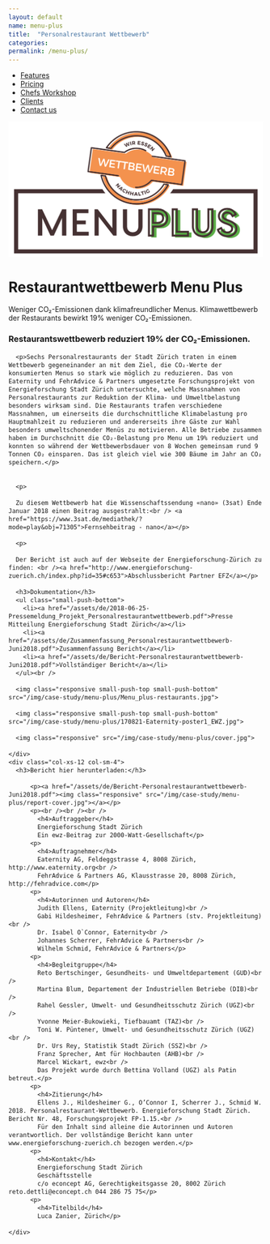 ```yaml
---
layout: default
name: menu-plus
title:  "Personalrestaurant Wettbewerb"
categories:
permalink: /menu-plus/
---
```


<div class="container hidden-xs">
  <div class="row">
    <div class="col-xs-12 text-center">
      <ul class="subNavigation">
      <a href="/app"><li>Features</li></a>
      <a href="/app/at-a-glance"><li>Pricing</li></a>
      <a href="/meals/workshop"><li>Chefs Workshop</li></a>
      <a href="/app/clients"><li class="current">Clients</li></a>
      <a href="/contact"><li>Contact us</li></a>
      </ul>
    </div>
  </div>
</div>

<div class="window" style="background-image: url('/img/case-study/menu-plus/background.jpg')">
  <div class="container">
    <div class="row">
      <div class="col-xs-12 col-sm-offset-3 col-sm-6 push-bottom push-top text-center">
        <img class="responsive" src="/img/case-study/menu-plus/Menu_plus-Wettbewerb_large.png">
      </div>
    </div>
  </div>
</div>

<div class="container">
  <div class="row small-push-top small-push-bottom">
    <div class="col-xs-12 text-center">
      <h1>Restaurantwettbewerb Menu Plus</h1>
    </div>
  </div>
  <div class="row small-push-bottom">
    <div class="col-xs-12 col-sm-offset-2 col-sm-8 col-md-offset-3 col-md-6 text-center">
      <p>Weniger CO₂-Emissionen dank klimafreundlicher Menus. Klimawettbewerb der Restaurants bewirkt 19% weniger CO₂-Emissionen.</p>
    </div>
  </div>

</div>

<div class="container">
  <div class="row push-top small-push-bottom">
    <div class="col-xs-12 col-sm-8 col-md-6">
      <h3>Restaurantswettbewerb reduziert 19% der CO₂-Emissionen.</h3>
    </div>
  </div>

  <div class="row push-bottom">
    <div class="col-xs-12 col-sm-8">

      <p>Sechs Personalrestaurants der Stadt Zürich traten in einem Wettbewerb gegeneinander an mit dem Ziel, die CO₂-Werte der konsumierten Menus so stark wie möglich zu reduzieren. Das von Eaternity und FehrAdvice & Partners umgesetzte Forschungsprojekt von Energieforschung Stadt Zürich untersuchte, welche Massnahmen von Personalrestaurants zur Reduktion der Klima- und Umweltbelastung besonders wirksam sind. Die Restaurants trafen verschiedene Massnahmen, um einerseits die durchschnittliche Klimabelastung pro Hauptmahlzeit zu reduzieren und andererseits ihre Gäste zur Wahl besonders umweltschonender Menüs zu motivieren. Alle Betriebe zusammen haben im Durchschnitt die CO₂-Belastung pro Menu um 19% reduziert und konnten so während der Wettbewerbsdauer von 8 Wochen gemeinsam rund 9 Tonnen CO₂ einsparen. Das ist gleich viel wie 300 Bäume im Jahr an CO₂ speichern.</p>


      <p>

      Zu diesem Wettbewerb hat die Wissenschaftssendung «nano» (3sat) Ende Januar 2018 einen Beitrag ausgestrahlt:<br /> <a href="https://www.3sat.de/mediathek/?mode=play&obj=71305">Fernsehbeitrag - nano</a></p>

      <p>

      Der Bericht ist auch auf der Webseite der Energieforschung-Zürich zu finden: <br /><a href="http://www.energieforschung-zuerich.ch/index.php?id=35#c653">Abschlussbericht Partner EFZ</a></p>

      <h3>Dokumentation</h3>
      <ul class="small-push-bottom">
        <li><a href="/assets/de/2018-06-25-Pressemeldung_Projekt_Personalrestaurantwettbewerb.pdf">Presse Mitteilung Energieforschung Stadt Zürich</a></li>
        <li><a href="/assets/de/Zusammenfassung_Personalrestaurantwettbewerb-Juni2018.pdf">Zusammenfassung Bericht</a></li>
        <li><a href="/assets/de/Bericht-Personalrestaurantwettbewerb-Juni2018.pdf">Vollständiger Bericht</a></li>
      </ul><br />

      <img class="responsive small-push-top small-push-bottom" src="/img/case-study/menu-plus/Menu_plus-restaurants.jpg">

      <img class="responsive small-push-top small-push-bottom" src="/img/case-study/menu-plus/170821-Eaternity-poster1_EWZ.jpg">

      <img class="responsive" src="/img/case-study/menu-plus/cover.jpg">

    </div>
    <div class="col-xs-12 col-sm-4">
      <h3>Bericht hier herunterladen:</h3>

          <p><a href="/assets/de/Bericht-Personalrestaurantwettbewerb-Juni2018.pdf"><img class="responsive" src="/img/case-study/menu-plus/report-cover.jpg"></a></p>
          <p><br /><br /><br />
            <h4>Auftraggeber</h4>
            Energieforschung Stadt Zürich
            Ein ewz-Beitrag zur 2000-Watt-Gesellschaft</p>
          <p>
            <h4>Auftragnehmer</h4>
            Eaternity AG, Feldeggstrasse 4, 8008 Zürich, http://www.eaternity.org<br />
            FehrAdvice & Partners AG, Klausstrasse 20, 8008 Zürich, http://fehradvice.com</p>
          <p>
            <h4>Autorinnen und Autoren</h4>
            Judith Ellens, Eaternity (Projektleitung)<br />
            Gabi Hildesheimer, FehrAdvice & Partners (stv. Projektleitung)<br />
            Dr. Isabel O`Connor, Eaternity<br />
            Johannes Scherrer, FehrAdvice & Partners<br />
            Wilhelm Schmid, FehrAdvice & Partners</p>
          <p>
            <h4>Begleitgruppe</h4>
            Reto Bertschinger, Gesundheits- und Umweltdepartement (GUD)<br />
            Martina Blum, Departement der Industriellen Betriebe (DIB)<br />
            Rahel Gessler, Umwelt- und Gesundheitsschutz Zürich (UGZ)<br />
            Yvonne Meier-Bukowieki, Tiefbauamt (TAZ)<br />
            Toni W. Püntener, Umwelt- und Gesundheitsschutz Zürich (UGZ)<br />
            Dr. Urs Rey, Statistik Stadt Zürich (SSZ)<br />
            Franz Sprecher, Amt für Hochbauten (AHB)<br />
            Marcel Wickart, ewz<br />
            Das Projekt wurde durch Bettina Volland (UGZ) als Patin betreut.</p>
          <p>
            <h4>Zitierung</h4>
            Ellens J., Hildesheimer G., O’Connor I, Scherrer J., Schmid W. 2018. Personalrestaurant-Wettbewerb. Energieforschung Stadt Zürich. Bericht Nr. 48, Forschungsprojekt FP-1.15.<br />
            Für den Inhalt sind alleine die Autorinnen und Autoren verantwortlich. Der vollständige Bericht kann unter www.energieforschung-zuerich.ch bezogen werden.</p>
          <p>
            <h4>Kontakt</h4>
            Energieforschung Stadt Zürich
            Geschäftsstelle
            c/o econcept AG, Gerechtigkeitsgasse 20, 8002 Zürich reto.dettli@econcept.ch 044 286 75 75</p>
          <p>
            <h4>Titelbild</h4>
            Luca Zanier, Zürich</p>

    </div>

  </div>
</div>

<script src="https://ajax.googleapis.com/ajax/libs/jquery/1.11.3/jquery.min.js"></script>

<script src="/js/jquery.magnific-popup.min.js"></script>

<script src="/js/jquery.royalslider.min.js"></script>

<script src="/js/bootstrap.min.js"></script>

<script src="/js/icheck.min.js"></script>

<script src="/js/script.js"></script>
